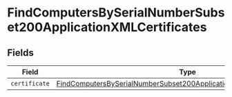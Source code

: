 # FindComputersBySerialNumberSubset200ApplicationXMLCertificates


## Fields

| Field                                                                                                                                                                             | Type                                                                                                                                                                              | Required                                                                                                                                                                          | Description                                                                                                                                                                       |
| --------------------------------------------------------------------------------------------------------------------------------------------------------------------------------- | --------------------------------------------------------------------------------------------------------------------------------------------------------------------------------- | --------------------------------------------------------------------------------------------------------------------------------------------------------------------------------- | --------------------------------------------------------------------------------------------------------------------------------------------------------------------------------- |
| `certificate`                                                                                                                                                                     | [FindComputersBySerialNumberSubset200ApplicationXMLCertificatesCertificate](../../models/operations/findcomputersbyserialnumbersubset200applicationxmlcertificatescertificate.md) | :heavy_minus_sign:                                                                                                                                                                | N/A                                                                                                                                                                               |